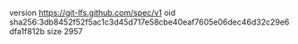 version https://git-lfs.github.com/spec/v1
oid sha256:3db8452f52f5ac1c3d45d717e58cbe40eaf7605e06dec46d32c29e6dfa1f812b
size 2957
